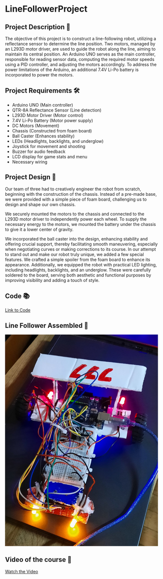 # LineFollowerProject

## Project Description 🌟

The objective of this project is to construct a line-following robot, utilizing a reflectance sensor to determine the line position. Two motors, managed by an L293D motor driver, are used to guide the robot along the line, aiming to maintain its central position. An Arduino UNO serves as the main controller, responsible for reading sensor data, computing the required motor speeds using a PID controller, and adjusting the motors accordingly. To address the power limitations of the Arduino, an additional 7.4V Li-Po battery is incorporated to power the motors.

## Project Requirements 🛠️

- Arduino UNO (Main controller)
- QTR-8A Reflectance Sensor (Line detection)
- L293D Motor Driver (Motor control)
- 7.4V Li-Po Battery (Motor power supply)
- DC Motors (Movement)
- Chassis (Constructed from foam board)
- Ball Caster (Enhances stability)
- LEDs (Headlights, backlights, and underglow)
- Joystick for movement and shooting
- Buzzer for audio feedback
- LCD display for game stats and menu
- Necessary wiring

## Project Design 🌈

Our team of three had to creatively engineer the robot from scratch, beginning with the construction of the chassis. Instead of a pre-made base, we were provided with a simple piece of foam board, challenging us to design and shape our own chassis.

We securely mounted the motors to the chassis and connected to the L293D motor driver to independently power each wheel. To supply the necessary energy to the motors, we mounted the battery under the chassis to give it a lower center of gravity.

We incorporated the ball caster into the design, enhancing stability and offering crucial support, thereby facilitating smooth maneuvering, especially when negotiating curves or making corrections to its course. In our attempt to stand out and make our robot truly unique, we added a few special features. We crafted a simple spoiler from the foam board to enhance its appearance. Additionally, we equipped the robot with practical LED lighting, including headlights, backlights, and an underglow. These were carefully soldered to the board, serving both aesthetic and functional purposes by improving visibility and adding a touch of style.

## Code 📚

[Link to Code](https://github.com/TimiAndrei/LineFollowerProject/blob/b017d0eec5a3a05816557d02e5c156ef7192d3d7/Resources/Proiect2.ino)

## Line Follower Assembled 🤖

![Assembled line follower](https://github.com/TimiAndrei/LineFollowerProject/blob/bbb241d8210c8583508e135d4de5f7c895987e74/Resources/LineFollower.jpeg)

## Video of the course 🎥

[Watch the Video](https://youtu.be/zfWjUXMYjJ4)
